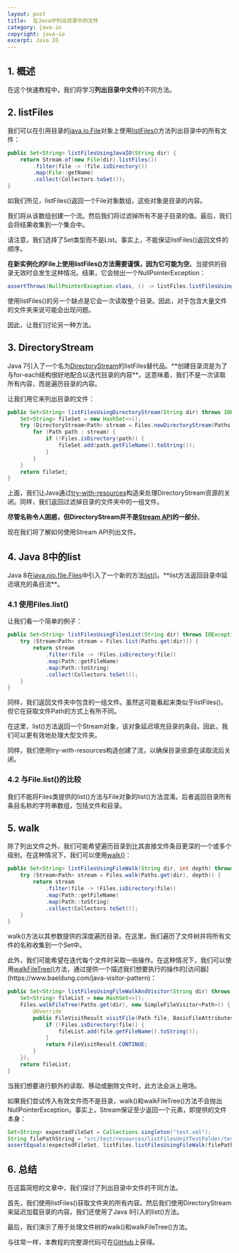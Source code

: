 ```yaml
---
layout: post
title:  在Java中列出目录中的文件
category: java-io
copyright: java-io
excerpt: Java IO
---
```


## 1. 概述

在这个快速教程中，我们将学习**列出目录中文件**的不同方法。

## 2. listFiles

我们可以在引用目录的[java.io.File](https://docs.oracle.com/javase/8/docs/api/java/io/File.html)对象上使用[listFiles()](https://docs.oracle.com/en/java/javase/11/docs/api/java.base/java/io/File.html#listFiles())方法列出目录中的所有文件： 

```java
public Set<String> listFilesUsingJavaIO(String dir) {
    return Stream.of(new File(dir).listFiles())
        .filter(file -> !file.isDirectory())
        .map(File::getName)
        .collect(Collectors.toSet());
}
```

如我们所见，listFiles()返回一个File对象数组，这些对象是目录的内容。

我们将从该数组创建一个流。然后我们将过滤掉所有不是子目录的值。最后，我们会将结果收集到一个集合中。

请注意，我们选择了Set类型而不是List。事实上，不能保证listFiles()返回文件的顺序。

**在新实例化的File上使用listFiles()方法需要谨慎，因为它可能为空**。当提供的目录无效时会发生这种情况。结果，它会抛出一个NullPointerException：

```java
assertThrows(NullPointerException.class, () -> listFiles.listFilesUsingJavaIO(INVALID_DIRECTORY));
```

使用listFiles()的另一个缺点是它会一次读取整个目录。因此，对于包含大量文件的文件夹来说可能会出现问题。

因此，让我们讨论另一种方法。

## 3. DirectoryStream

Java 7引入了一个名为[DirectoryStream](https://docs.oracle.com/en/java/javase/11/docs/api/java.base/java/nio/file/Files.html#newDirectoryStream(java.nio.file.Path))的listFiles替代品。**创建目录流是为了与for-each结构很好地配合以迭代目录的内容**。这意味着，我们不是一次读取所有内容，而是遍历目录的内容。

让我们用它来列出目录的文件：

```java
public Set<String> listFilesUsingDirectoryStream(String dir) throws IOException {
    Set<String> fileSet = new HashSet<>();
    try (DirectoryStream<Path> stream = Files.newDirectoryStream(Paths.get(dir))) {
        for (Path path : stream) {
            if (!Files.isDirectory(path)) {
                fileSet.add(path.getFileName().toString());
            }
        }
    }
    return fileSet;
}
```

上面，我们让Java通过[try-with-resources](https://www.baeldung.com/java-try-with-resources)构造来处理DirectoryStream资源的关闭。同样，我们返回过滤掉目录的文件夹中的一组文件。

**尽管名称令人困惑，但DirectoryStream并不是[Stream API](https://www.baeldung.com/java-8-streams)的一部分**。

现在我们将了解如何使用Stream API列出文件。

## 4. Java 8中的list

Java 8在[java.nio.file.Files](https://docs.oracle.com/en/java/javase/11/docs/api/java.base/java/nio/file/Files.html)中引入了一个新的方法[list()](https://docs.oracle.com/en/java/javase/11/docs/api/java.base/java/nio/file/Files.html#list(java.nio.file.Path))。**list方法返回目录中延迟填充的条目流**。

### 4.1 使用Files.list()

让我们看一个简单的例子：

```java
public Set<String> listFilesUsingFilesList(String dir) throws IOException {
    try (Stream<Path> stream = Files.list(Paths.get(dir))) {
        return stream
            .filter(file -> !Files.isDirectory(file))
            .map(Path::getFileName)
            .map(Path::toString)
            .collect(Collectors.toSet());
    }
}
```

同样，我们返回文件夹中包含的一组文件。虽然这可能看起来类似于listFiles()，但它在获取文件Path的方式上有所不同。

在这里，list()方法返回一个Stream对象，该对象延迟填充目录的条目。因此，我们可以更有效地处理大型文件夹。

同样，我们使用try-with-resources构造创建了流，以确保目录资源在读取流后关闭。

### 4.2 与File.list()的比较

我们不能将Files类提供的list()方法与File对象的list()方法混淆。后者返回目录所有条目名称的字符串数组，包括文件和目录。

## 5. walk

除了列出文件之外，我们可能希望遍历目录到比其直接文件条目更深的一个或多个级别。在这种情况下，我们可以使用[walk()](https://docs.oracle.com/en/java/javase/11/docs/api/java.base/java/nio/file/Files.html#walk(java.nio.file.Path,int,java.nio.file.FileVisitOption...))：

```java
public Set<String> listFilesUsingFileWalk(String dir, int depth) throws IOException {
    try (Stream<Path> stream = Files.walk(Paths.get(dir), depth)) {
        return stream
            .filter(file -> !Files.isDirectory(file))
            .map(Path::getFileName)
            .map(Path::toString)
            .collect(Collectors.toSet());
    }
}
```

walk()方法以其参数提供的深度遍历目录。在这里，我们遍历了文件树并将所有文件的名称收集到一个Set中。

此外，我们可能希望在迭代每个文件时采取一些操作。在这种情况下，我们可以使用[walkFileTree()](https://docs.oracle.com/en/java/javase/11/docs/api/java.base/java/nio/file/Files.html#walkFileTree(java.nio.file.Path,java.nio.file.FileVisitor))方法，通过提供一个描述我们想要执行的操作的[访问器](https://www.baeldung.com/java-visitor-pattern)：

```java
public Set<String> listFilesUsingFileWalkAndVisitor(String dir) throws IOException {
    Set<String> fileList = new HashSet<>();
    Files.walkFileTree(Paths.get(dir), new SimpleFileVisitor<Path>() {
        @Override
        public FileVisitResult visitFile(Path file, BasicFileAttributes attrs) {
            if (!Files.isDirectory(file)) {
                fileList.add(file.getFileName().toString());
            }
            return FileVisitResult.CONTINUE;
        }
    });
    return fileList;
}
```

当我们想要进行额外的读取、移动或删除文件时，此方法会派上用场。

如果我们尝试传入有效文件而不是目录，walk()和walkFileTree()方法不会抛出NullPointerException。事实上，Stream保证至少返回一个元素，即提供的文件本身：

```java
Set<String> expectedFileSet = Collections.singleton("test.xml");
String filePathString = "src/test/resources/listFilesUnitTestFolder/test.xml";
assertEquals(expectedFileSet, listFiles.listFilesUsingFileWalk(filePathString, DEPTH));
```

## 6. 总结

在这篇简短的文章中，我们探讨了列出目录中文件的不同方法。

首先，我们使用listFiles()获取文件夹的所有内容。然后我们使用DirectoryStream来延迟加载目录的内容。我们还使用了Java 8引入的list()方法。

最后，我们演示了用于处理文件树的walk()和walkFileTree()方法。

与往常一样，本教程的完整源代码可在[GitHub](https://github.com/tuyucheng7/taketoday-tutorial4j/tree/master/java-core-modules/java-io-2)上获得。

